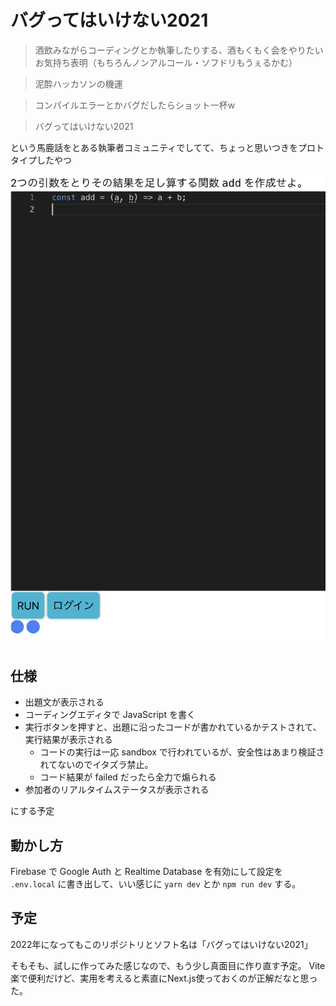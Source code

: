 # バグってはいけない2021

> 酒飲みながらコーディングとか執筆したりする、酒もくもく会をやりたいお気持ち表明（もちろんノンアルコール・ソフドリもうぇるかむ）

> 泥酔ハッカソンの機運

> コンパイルエラーとかバグだしたらショット一杯w

> バグってはいけない2021

という馬鹿話をとある執筆者コミュニティでしてて、ちょっと思いつきをプロトタイプしたやつ

![こんなかんじのやつ](./ss.png)

## 仕様

* 出題文が表示される
* コーディングエディタで JavaScript を書く
* 実行ボタンを押すと、出題に沿ったコードが書かれているかテストされて、実行結果が表示される
  - コードの実行は一応 sandbox で行われているが、安全性はあまり検証されてないのでイタズラ禁止。
  - コード結果が failed だったら全力で煽られる
* 参加者のリアルタイムステータスが表示される

にする予定

## 動かし方

Firebase で Google Auth と Realtime Database を有効にして設定を `.env.local` に書き出して、いい感じに `yarn dev` とか `npm run dev` する。

## 予定

2022年になってもこのリポジトリとソフト名は「バグってはいけない2021」

そもそも、試しに作ってみた感じなので、もう少し真面目に作り直す予定。
Vite楽で便利だけど、実用を考えると素直にNext.js使っておくのが正解だなと思った。
